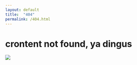 ```yaml
---
layout: default
title:  "404"
permalink: /404.html
---
```


<div id="home404">
<div class="dingus">
	<h1>crontent not found, ya dingus</h1>
</div>
<img src="http://24.media.tumblr.com/tumblr_m3m6lkTtHO1qgs0sio1_500.gif">
</div>
